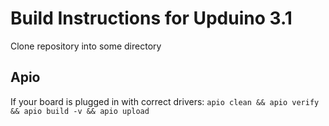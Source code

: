# Build Instructions for Upduino 3.1
Clone repository into some directory  
  
## Apio
If your board is plugged in with correct drivers:
`apio clean && apio verify && apio build -v && apio upload`
